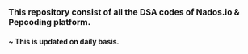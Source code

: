 ### This repository consist of all the DSA codes of Nados.io & Pepcoding platform.

#### ~ This is updated on daily basis.
